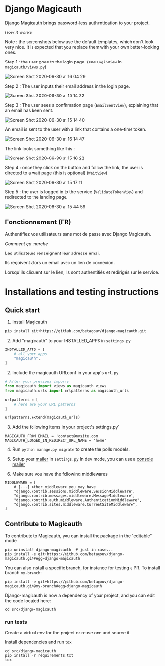 # Django Magicauth

Django Magicauth brings password-less authentication to your project.

*How it works*

Note : the screenshots below use the default templates, which don't look very nice. It is expected that you replace them with your own better-looking ones.

Step 1 : the user goes to the login page. (see `LoginView` in `magicauth/views.py`)

![Screen Shot 2020-06-30 at 16 04 29](https://user-images.githubusercontent.com/911434/86135682-74ed2180-baeb-11ea-9d0c-cd18d05857c7.png)

Step 2 : The user inputs their email address in the login page.

![Screen Shot 2020-06-30 at 15 14 22](https://user-images.githubusercontent.com/911434/86130756-efff0980-bae4-11ea-8df7-9fe183a6d5dd.png)

Step 3 : The user sees a confirmation page (`EmailSentView`), explaining that an email has been sent.

![Screen Shot 2020-06-30 at 15 14 40](https://user-images.githubusercontent.com/911434/86130765-f2f9fa00-bae4-11ea-88b9-c74e2b791fff.png)

An email is sent to the user with a link that contains a one-time token.

![Screen Shot 2020-06-30 at 16 14 47](https://user-images.githubusercontent.com/911434/86136856-d6fa5680-baec-11ea-833f-696968cb762f.png)


The link looks something like this :

![Screen Shot 2020-06-30 at 15 16 22](https://user-images.githubusercontent.com/911434/86130775-f8574480-bae4-11ea-9158-a06cdcb29e8b.png)

Step 4 : once they click on the button and follow the link, the user is directed to a wait page (this is optional) (`WaitView`)

![Screen Shot 2020-06-30 at 15 17 11](https://user-images.githubusercontent.com/911434/86130782-fbeacb80-bae4-11ea-8d7e-4ff9a42ae5ed.png)

Step 5 : the user is logged in to the service (`ValidateTokenView`) and redirected to the landing page.

![Screen Shot 2020-06-30 at 15 44 59](https://user-images.githubusercontent.com/911434/86133987-5be37100-bae9-11ea-844a-97ba5de5722d.png)




## Fonctionnement (FR)

Authentifiez vos utilisateurs sans mot de passe avec Django Magicauth.

*Comment ça marche*

Les utilisateurs renseignent leur adresse email.

Ils reçoivent alors un email avec un lien de connexion.

Lorsqu'ils cliquent sur le lien, ils sont authentifiés et redirigés sur le service.


# Installations and testing instructions

## Quick start

1. Install Magicauth
```sh
pip install git+https://github.com/betagouv/django-magicauth.git
```

2. Add "magicauth" to your INSTALLED_APPS in `settings.py`
```python
INSTALLED_APPS = [
    # all your apps
    "magicauth",
]
```

2. Include the magicauth URLconf in your app's `url.py`
```python
# After your previous imports
from magicauth import views as magicauth_views
from magicauth.urls import urlpatterns as magicauth_urls

urlpatterns = [
    # here are your URL patterns
]

urlpatterns.extend(magicauth_urls)
```

3. Add the following items in your project's settings.py`

```
MAGICAUTH_FROM_EMAIL = 'contact@mysite.com'
MAGICAUTH_LOGGED_IN_REDIRECT_URL_NAME = 'home'
```

4. Run `python manage.py migrate` to create the polls models.

5. Setup your [mailer](https://docs.djangoproject.com/en/2.2/topics/email/#console-backend) in `settings.py`
In dev mode, you can use a [console mailer](https://docs.djangoproject.com/en/2.2/topics/email/#console-backend)

6. Make sure you have the following middlewares
```
MIDDLEWARE = [
    # [...] other middleware you may have
    "django.contrib.sessions.middleware.SessionMiddleware",
    "django.contrib.messages.middleware.MessageMiddleware",
    "django.contrib.auth.middleware.AuthenticationMiddleware",
    "django.contrib.sites.middleware.CurrentSiteMiddleware",
]
```

## Contribute to Magicauth

To contribute to Magicauth, you can install the package in the "editable" mode

```
pip uninstall django-magicauth  # just in case...
pip install -e git+https://github.com/betagouv/django-magicauth.git#egg=django-magicauth
```

You can also install a specific branch, for instance for testing a PR. To install branch `my-branch`:

```
pip install -e git+https://github.com/betagouv/django-magicauth.git@my-branch#egg=django-magicauth
```

Django-magicauth is now a dependency of your project, and you can edit the code located here:

```
cd src/django-magicauth
```

### run tests

Create a virtual env for the project or reuse one and source it.

Install dependencies and run `tox`

```
cd src/django-magicauth
pip install -r requirements.txt
tox
```
